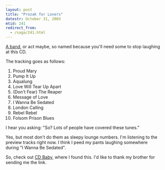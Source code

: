 ```yaml
---
layout: post
title: "Prozak for Lovers"
datestr: October 31, 2003
mtid: 241
redirect_from:
  - /saga/241.html
---
```


<a href="http://www.cdbaby.com/cd/prozak" title="Prozak for Lovers">A band</a>, or act maybe, so named because you'll need some to stop laughing at this CD.

The tracking goes as follows:

1. Proud Mary
1. Pump It Up
1. Aqualung
1. Love Will Tear Up Apart
1. (Don't Fear) The Reaper
1. Message of Love
1. I Wanna Be Sedated
1. London Calling
1. Rebel Rebel
1. Folsom Prison Blues

I hear you asking: "So? Lots of people have covered these tunes."

Yes, but most don't do them as sleepy lounge numbers.  I'm listening to the preview tracks right now.  I think I peed my pants laughing somewhere during "I Wanna Be Sedated".

So, check out <a href="http://www.cdbaby.com/" title="CD Baby">CD Baby</a>, where I found this.  I'd like to thank my brother for sending me the link.
